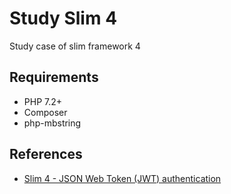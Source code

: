# Study Slim 4
Study case of slim framework 4


## Requirements 
- PHP 7.2+
- Composer
- php-mbstring

## References

- [Slim 4 - JSON Web Token (JWT) authentication](https://odan.github.io/2019/12/02/slim4-oauth2-jwt.html)

